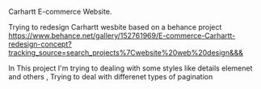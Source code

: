 Carhartt E-commerce Website.

Trying to redesign Carhartt wesbite based on a behance project 
https://www.behance.net/gallery/152761969/E-commerce-Carhartt-redesign-concept?tracking_source=search_projects%7Cwebsite%20web%20design&&&


In This project I'm trying to dealing with some styles like details elemenet and others
, Trying to deal with differenet types of pagination

